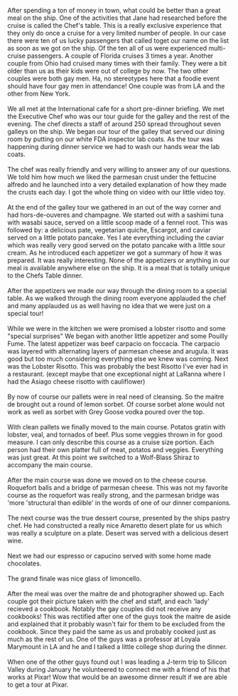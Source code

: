 <!--
.. title: Dinner at the Chefs Table
.. date: 2010/01/01
.. slug: dinner-at-the-chefs-table
.. tags: 
.. link: 
.. description: 
-->


After spending a ton of money in town, what could be better than a great meal on the ship.  One of the activities that Jane had researched before the cruise is called the Chef's table.  This is a really exclusive experience that they only do once a cruise for a very limited number of people.  In our case there were ten of us lucky passengers that called toget our name on the list as soon as we got on the ship.  Of the ten all of us were experienced multi-cruise passengers.  A couple of Florida cruises 3 times a year.  Another couple from Ohio had cruised many times with their family.  They were a bit older than us as their kids were out of college by now.  The two other couples were both gay men.  Ha, no stereotypes here that a foodie event should have four gay men in attendance!  One couple was from LA and the other from New York. <br /><br />We all met at the International cafe for a short pre-dinner briefing.  We met the Executive Chef who was our tour guide for the galley and the rest of the evening.  The chef directs a staff of around 250 spread throughout seven galleys on the ship.  We began our tour of the galley that served our dining room by putting on our white FDA inspector lab coats.  As the tour was happening during dinner service we had to wash our hands wear the lab coats. <br /><br />The chef was really friendly and very willing to answer any of our questions.  We told him how much we liked the parmesan crust under the fettucine alfredo and he launched into a very detailed explanation of how they made the crusts each day.  I got the whole thing on video with our little video toy.  <br /><br />At the end of the galley tour we gathered in an out of the way corner and had hors-de-ouveres and champagne.  We started out with a sashimi tuna with wasabi sauce, served on a little scoop made of a fennel root.  This was followed by:  a delicious pate, vegetarian quiche, Escargot, and caviar served on a little potato pancake.  Yes I ate everything including the caviar which was really very good served on the potato pancake with a little sour cream.  As he introduced each appetizer we got a summary of how it was prepared.  It was really interesting.  None of the appetizers or anything in our meal is available anywhere else on the ship.  It is a meal that is totally unique to the Chefs Table dinner.<br /><br />After the appetizers we made our way through the dining room to a special table.  As we walked through the dining room everyone applauded the chef and many applauded us as well having no idea that we were just on a special tour!<br /><br />While we were in the kitchen we were promised a lobster risotto and some "special surprises"  We began with another little appetizer and some Pouilly Fume.  The latest appetizer was beef carpacio on foccacia.  The carpacio was layered with alternating layers of parmesan cheese and arugula.  It was good but too much considering everything else we knew was coming.   Next was the Lobster Risotto.  This was probably the best Risotto I've ever had in a restaurant.  (except maybe that one exceptional night at LaRanna where I had the Asiago cheese risotto with cauliflower)<br /><br />By now of course our pallets were in real need of cleansing.  So the maitre de brought out a round of lemon sorbet.  Of course sorbet alone would not work as well as sorbet with Grey Goose vodka poured over the top.<br /><br />With clean pallets we finally moved to the main course.  Potatos gratin with lobster, veal, and tornados of beef.  Plus some veggies thrown in for good measure.  I can only describe this course as a cruise size portion.  Each person had their own platter full of meat, potatos and veggies.  Everything was just great.  At this point we switched to a Wolf-Blass Shiraz to accompany the main course.<br /><br />After the main course was done we moved on to the cheese course.  Roquefort balls and a bridge of parmesan cheese.  This was not my favorite course as the roquefort was really strong, and the parmesan bridge was 'more 'structural than edilble' in the words of one of our dinner companions.<br /><br />The next course was the true dessert course, presented by the ships pastry chef.  He had constructed a really nice Amaretto desert plate for us which was really a sculpture on a plate.   Desert was served with a delicious desert wine.<br /><br />Next we had our espresso or capucino served with some home made chocolates.<br /><br />The grand finale was nice glass of limoncello.<br /><br />After the meal was over the maitre de and photographer showed up.  Each couple got their picture taken with the chef and staff, and each 'lady' recieved a cookbook.  Notably the gay couples did not receive any cookbooks!  This was rectified after one of the guys took the maitre de aside and explained that it probably wasn't fair for them to be excluded from the cookbook.  Since they paid the same as us and probably cooked just as much as the rest of us.  One of the guys was a professor at Loyala Marymount in LA and he and I talked a little college shop during the dinner.<br /><br />When one of the other guys found out I was leading a J-term trip to Silicon Valley during January he volunteered to connect me with a friend of his that works at Pixar!  Wow that would be an awesome dinner result if we are able to get a tour at Pixar.<div class="blogger-post-footer"><img width='1' height='1' src='https://blogger.googleusercontent.com/tracker/2759017781463016019-2280866958049381492?l=blog.bonelakesoftware.com' alt='' /></div>
